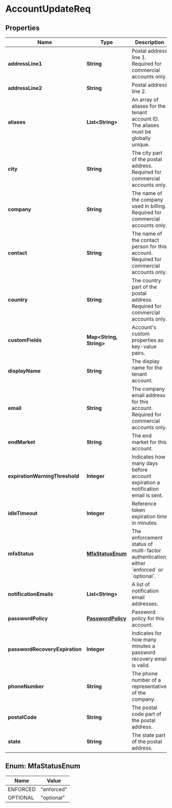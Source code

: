 
# AccountUpdateReq

## Properties
Name | Type | Description | Notes
------------ | ------------- | ------------- | -------------
**addressLine1** | **String** | Postal address line 1. Required for commercial accounts only. |  [optional]
**addressLine2** | **String** | Postal address line 2. |  [optional]
**aliases** | **List&lt;String&gt;** | An array of aliases for the tenant account ID. The aliases must be globally unique. |  [optional]
**city** | **String** | The city part of the postal address. Required for commercial accounts only. |  [optional]
**company** | **String** | The name of the company used in billing. Required for commercial accounts only. |  [optional]
**contact** | **String** | The name of the contact person for this account. Required for commercial accounts only. |  [optional]
**country** | **String** | The country part of the postal address. Required for commercial accounts only. |  [optional]
**customFields** | **Map&lt;String, String&gt;** | Account&#39;s custom properties as key-value pairs. |  [optional]
**displayName** | **String** | The display name for the tenant account. |  [optional]
**email** | **String** | The company email address for this account. Required for commercial accounts only. |  [optional]
**endMarket** | **String** | The end market for this account. |  [optional]
**expirationWarningThreshold** | **Integer** | Indicates how many days before account expiration a notification email is sent. |  [optional]
**idleTimeout** | **Integer** | Reference token expiration time in minutes. |  [optional]
**mfaStatus** | [**MfaStatusEnum**](#MfaStatusEnum) | The enforcement status of multi-factor authentication, either &#x60;enforced&#x60; or &#x60;optional&#x60;. |  [optional]
**notificationEmails** | **List&lt;String&gt;** | A list of notification email addresses. |  [optional]
**passwordPolicy** | [**PasswordPolicy**](PasswordPolicy.md) | Password policy for this account. |  [optional]
**passwordRecoveryExpiration** | **Integer** | Indicates for how many minutes a password recovery email is valid. |  [optional]
**phoneNumber** | **String** | The phone number of a representative of the company. |  [optional]
**postalCode** | **String** | The postal code part of the postal address. |  [optional]
**state** | **String** | The state part of the postal address. |  [optional]


<a name="MfaStatusEnum"></a>
## Enum: MfaStatusEnum
Name | Value
---- | -----
ENFORCED | &quot;enforced&quot;
OPTIONAL | &quot;optional&quot;



